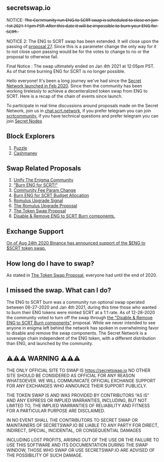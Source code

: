 ## secretswap.io

NOTICE: T̶h̶e̶ ̶C̶o̶m̶m̶u̶n̶i̶t̶y̶ ̶r̶u̶n̶ ̶E̶N̶G̶ ̶t̶o̶ ̶S̶C̶R̶T̶ ̶s̶w̶a̶p̶ ̶i̶s̶ ̶s̶c̶h̶e̶d̶u̶l̶e̶d̶ ̶t̶o̶ ̶c̶l̶o̶s̶e̶ ̶o̶n̶ ̶J̶a̶n̶ ̶1̶s̶t̶ ̶2̶0̶2̶1̶ ̶1̶1̶p̶m̶ ̶P̶S̶T̶.̶ ̶A̶f̶t̶e̶r̶ ̶t̶h̶i̶s̶ ̶d̶a̶t̶e̶ ̶i̶t̶ ̶w̶i̶l̶l̶ ̶b̶e̶ ̶i̶m̶p̶o̶s̶s̶i̶b̶l̶e̶ ̶t̶o̶ ̶b̶u̶r̶n̶ ̶y̶o̶u̶r̶ ̶E̶N̶G̶ ̶f̶o̶r̶ ̶S̶C̶R̶T̶.̶

NOTICE 2: The ENG to SCRT swap has been extended. It will close upon the passing of [proposal 27](https://puzzle.report/secret/chains/secret-2/governance). Since this is a parameter change the only way for it to not close upon passing would be for the votes to change to no or the proposal to otherwise fail.

Final Notice : The swap ultimately ended on Jan 4th 2021 at 12:05pm PST. As of that time burning ENG for SCRT is no longer possible.

Hello everyone! It's been a long journey we've had since the [Secret Network launched in Feb 2020](https://blog.enigma.co/the-enigma-mainnet-has-launched-3bd0d40fe80d?source=collection_home---4------0-----------------------). Since then the community has been working tirelessly to achieve a decenteralized token swap from ENG to SCRT. Here is a recap of the chain of events since launch.

To participate in real time discussions around proposals made on the Secret Network, join us in [chat.scrt.network](https://chat.scrt.network), if you prefer telegram you can join [scrtcommunity](https://t.me/scrtcommunity), if you have technical questions and prefer telegram you can join [Secret Nodes](https://t.me/secretnodes)

## Block Explorers

1. [Puzzle](https://puzzle.report)
2. [Cashmaney](https://explorer.cashmaney.com)


## Swap Related Proposals

1. [Unify The Enigma Community](https://puzzle.report/secret/chains/secret-2/governance/proposals/2)
2. ["Burn ENG for SCRT!"](https://puzzle.report/secret/chains/secret-2/governance/proposals/4)
3. [Community Fee Param Change](https://puzzle.report/secret/chains/secret-2/governance/proposals/5)
4. [Burn ENG for SCRT Budget Allocation](https://www.puzzle.report/secret/chains/secret-2/governance/proposals/6)
5. [Romulus Upgrade Signal](https://puzzle.report/secret/chains/secret-2/governance/proposals/11)
5. [The Romulus Upgrade Proposal](https://puzzle.report/secret/chains/secret-2/governance/proposals/13)
6. [The Token Swap Proposal](https://puzzle.report/secret/chains/secret-2/governance/proposals/14)
7. [Disable & Remove ENG to SCRT Burn components.](https://puzzle.report/secret/chains/secret-2/governance/proposals/27)


## Exchange Support

[On of Aug 24th 2020 Binance has announced support of the $ENG to $SCRT token swap.](https://www.binance.com/en/support/articles/08082b3cbb874a23bd0b21aedae24852?utm_source=BinanceTwitter&utm_medium=GlobalSocial&utm_campaign=GlobalSocial)


## How long do I have to swap?

As stated in [The Token Swap Proposal](https://www.puzzle.report/secret/chains/secret-2/governance/proposals/14), everyone had until the end of 2020.

## I missed the swap. What can I do?

The ENG to SCRT burn was a community run optional swap operated between 06-27-2020 and Jan 4th 2021, during this time those who wanted to burn their ENG tokens were minted SCRT at a 1:1 rate. As of 12-28-2020 the community voted to turn off the swap through [the "Disable & Remove ENG to SCRT Burn components"](https://puzzle.report/secret/chains/secret-2/governance/proposals/27) proposal. While we never intended to see anyone in enigma left behind the network has spoken in overwhelming favor to disable and remove the swap components. The Secret Network is a sovereign chain independent of the ENG token, with a different distribution than ENG, and launched by the community.


## ⚠️⚠️⚠️ WARNING ⚠️⚠️⚠️

THE ONLY OFFICIAL SITE TO SWAP IS https://secretswap.io NO OTHER SITE SHOULD BE CONSIDERED AS OFFICIAL FOR ANY REASON WHATSOEVER. WE WILL COMMUNICATE OFFICIAL EXCHANGE SUPPORT FOR ANY EXCHANGES WHO ANNOUNCE THEIR SUPPORT PUBLICLY.

THE TOKEN SWAP IS AND WAS PROVIDED BY CONTRIBUTORS “AS IS” AND ANY EXPRESS OR IMPLIED WARRANTIES, INCLUDING, BUT NOT LIMITED TO, THE IMPLIED WARRANTIES OF RELIABILITY AND FITNESS FOR A PARTICULAR PURPOSE ARE DISCLAIMED. 

IN NO EVENT SHALL THE CONTRIBUTORS TO SECRET SWAP OR MAINTAINERS OF SECRETSWAP.IO BE LIABLE TO ANY PARTY FOR DIRECT, INDIRECT, SPECIAL, INCIDENTAL, OR CONSEQUENTIAL DAMAGES 

INCLUDING LOST PROFITS, ARISING OUT OF THE USE OR THE FAILURE TO USE THIS SOFTWARE AND ITS DOCUMENTATION DURING THE SWAP WINDOW, THOSE WHO SWAP OR USE SECRETSWAP.IO ARE ADVISED OF THE POSSIBILITY OF SUCH DAMAGE.

